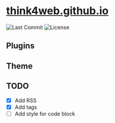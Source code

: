 # [think4web.github.io](https://think4web.github.io)
![Last Commit](https://img.shields.io/github/last-commit/think4web/think4web.github.io?color=blue&style=flat-square)
![License](https://img.shields.io/github/license/think4web/think4web.github.io?color=blue&style=flat-square)

## Plugins

## Theme

## TODO
- [x] Add RSS
- [x] Add tags
- [ ] Add style for code block
